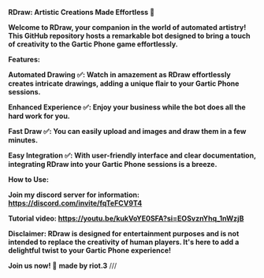 **RDraw: Artistic Creations Made Effortless 🎨**

**Welcome to RDraw, your companion in the world of automated artistry! This GitHub repository hosts a remarkable bot designed to bring a touch of creativity to the Gartic Phone game effortlessly.**

**Features:**

**Automated Drawing ✅: Watch in amazement as RDraw effortlessly creates intricate drawings, adding a unique flair to your Gartic Phone sessions.**

**Enhanced Experience ✅: Enjoy your business while the bot does all the hard work for you.**

**Fast Draw ✅: You can easily upload and images and draw them in a few minutes.**

**Easy Integration ✅: With user-friendly interface and clear documentation, integrating RDraw into your Gartic Phone sessions is a breeze.**

**How to Use:**

**Join my discord server
for information: https://discord.com/invite/fqTeFCV9T4**

**Tutorial video: https://youtu.be/kukVoYE0SFA?si=EOSvznYhq_1nWzjB**

**Disclaimer:
RDraw is designed for entertainment purposes and is not intended to replace the creativity of human players. It's here to add a delightful twist to your Gartic Phone experience!**

**Join us now! 🌟**
**made by riot.3**
///

